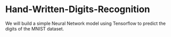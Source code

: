 # Hand-Written-Digits-Recognition
We will build a simple Neural Network model using Tensorflow to predict the digits of the MNIST dataset.
